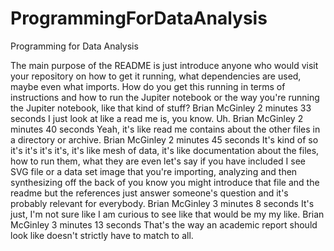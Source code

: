 # ProgrammingForDataAnalysis
Programming for Data Analysis

The main purpose of the README is just introduce anyone who would visit your repository on how to get it running, what dependencies are used, maybe even what imports.
How do you get this running in terms of instructions and how to run the Jupiter notebook or the way you're running the Jupiter notebook, like that kind of stuff?
Brian McGinley 2 minutes 33 seconds
I just look at like a read me is, you know. Uh.
Brian McGinley 2 minutes 40 seconds
Yeah, it's like read me contains about the other files in a directory or archive.
Brian McGinley 2 minutes 45 seconds
It's kind of so it's it's it's it's, it's like mesh of data, it's like documentation about the files, how to run them, what they are even let's say if you have included I see SVG file or a data set image that you're importing, analyzing and then synthesizing off the back of you know you might introduce that file and the readme but the references just answer someone's question and it's probably relevant for everybody.
Brian McGinley 3 minutes 8 seconds
It's just, I'm not sure like I am curious to see like that would be my my like.
Brian McGinley 3 minutes 13 seconds
That's the way an academic report should look like doesn't strictly have to match to all.